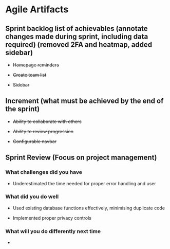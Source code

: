 # Agile Artifacts

## Sprint backlog list of achievables (annotate changes made during sprint, including data required) (removed 2FA and heatmap, added sidebar)

- ~~Homepage reminders~~

- ~~Create team list~~

- ~~Sidebar~~

## Increment (what must be achieved by the end of the sprint)

- ~~Ability to collaborate with others~~

- ~~Ability to review progression~~

- ~~Configurable navbar~~

## Sprint Review (Focus on project management)

### What challenges did you have

- Underestimated the time needed for proper error handling and user 

### What did you do well

- Used existing database functions effectively, minimising duplicate code

- Implemented proper privacy controls

### What will you do differently next time

- 